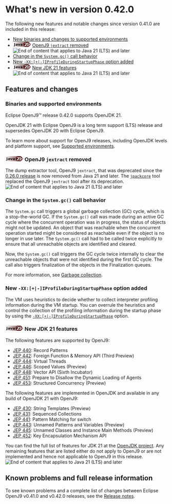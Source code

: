 <!--
* Copyright (c) 2017, 2023 IBM Corp. and others
*
* This program and the accompanying materials are made
* available under the terms of the Eclipse Public License 2.0
* which accompanies this distribution and is available at
* https://www.eclipse.org/legal/epl-2.0/ or the Apache
* License, Version 2.0 which accompanies this distribution and
* is available at https://www.apache.org/licenses/LICENSE-2.0.
*
* This Source Code may also be made available under the
* following Secondary Licenses when the conditions for such
* availability set forth in the Eclipse Public License, v. 2.0
* are satisfied: GNU General Public License, version 2 with
* the GNU Classpath Exception [1] and GNU General Public
* License, version 2 with the OpenJDK Assembly Exception [2].
*
* [1] https://www.gnu.org/software/classpath/license.html
* [2] https://openjdk.org/legal/assembly-exception.html
*
* SPDX-License-Identifier: EPL-2.0 OR Apache-2.0 OR GPL-2.0-only WITH Classpath-exception-2.0 OR GPL-2.0-only WITH OpenJDK-assembly-exception-1.0
-->

# What's new in version 0.42.0

The following new features and notable changes since version 0.41.0 are included in this release:

- [New binaries and changes to supported environments](#binaries-and-supported-environments)
- ![Start of content that applies to Java 21 (LTS) and later](cr/java21plus.png) [OpenJ9 `jextract` removed](#openj9-jextract-removed) ![End of content that applies to Java 21 (LTS) and later](cr/java_close_lts.png)
- [Change in the `System.gc()` call behavior](#change-in-the-systemgc-call-behavior)
- [New `-XX:[+|-]IProfileDuringStartupPhase` option added](#new-xx-iprofileduringstartupphase-option-added)
- ![Start of content that applies to Java 21 (LTS) and later](cr/java21plus.png) [New JDK 21 features](#new-jdk-21-features) ![End of content that applies to Java 21 (LTS) and later](cr/java_close_lts.png)

## Features and changes

### Binaries and supported environments

Eclipse OpenJ9&trade; release 0.42.0 supports OpenJDK 21.

OpenJDK 21 with Eclipse OpenJ9 is a long term support (LTS) release and supersedes OpenJDK 20 with Eclipse OpenJ9.

To learn more about support for OpenJ9 releases, including OpenJDK levels and platform support, see [Supported environments](openj9_support.md).

### ![Start of content that applies to Java 21 (LTS) and later](cr/java21plus.png) OpenJ9 `jextract` removed

The dump extractor tool, OpenJ9 `jextract`, that was deprecated since the [0.26.0 release](version0.26.md) is now removed from Java 21 and later. The [`jpackcore`](tool_jextract.md) tool replaced the OpenJ9 `jextract` tool after its deprecation. ![End of content that applies to Java 21 (LTS) and later](cr/java_close_lts.png)

### Change in the `System.gc()` call behavior

The `System.gc` call triggers a global garbage collection (GC) cycle, which is a stop-the-world GC. If the `System.gc()` call was made during an active GC cycle where the concurrent operation was in progress, the status of objects might not be updated. An object that was reachable when the concurrent operation started might be considered as reachable even if the object is no longer in use later. The `System.gc()` call had to be called twice explicitly to ensure that all unreachable objects are identified and cleared.

Now, the `System.gc()` call triggers the GC cycle twice internally to clear the unreachable objects that were not identified during the first GC cycle. The call also triggers finalization of the objects in the Finalization queues.

For more information, see [Garbage collection](gc_overview.md).

### New `-XX:[+|-]IProfileDuringStartupPhase` option added

The VM uses heuristics to decide whether to collect interpreter profiling information during the VM startup. You can overrule the heuristics and control the collection of the profiling information during the startup phase by using the [`-XX:[+|-]IProfileDuringStartupPhase`](xxiprofileduringstartupphase.md) option.

### ![Start of content that applies to Java 21 plus](cr/java21plus.png) New JDK 21 features

The following features are supported by OpenJ9:

- [JEP 440](https://openjdk.java.net/jeps/440): Record Patterns
- [JEP 442](https://openjdk.java.net/jeps/442): Foreign Function & Memory API (Third Preview)
- [JEP 444](https://openjdk.java.net/jeps/444): Virtual Threads
- [JEP 446](https://openjdk.java.net/jeps/446): Scoped Values (Preview)
- [JEP 448](https://openjdk.java.net/jeps/448): Vector API (Sixth Incubator)
- [JEP 451](https://openjdk.java.net/jeps/451): Prepare to Disallow the Dynamic Loading of Agents
- [JEP 453](https://openjdk.java.net/jeps/453): Structured Concurrency (Preview)


The following features are implemented in OpenJDK and available in any build of OpenJDK 21 with OpenJ9:

- [JEP 430](https://openjdk.java.net/jeps/430): String Templates (Preview)
- [JEP 431](https://openjdk.java.net/jeps/431): Sequenced Collections
- [JEP 441](https://openjdk.java.net/jeps/441): Pattern Matching for switch
- [JEP 443](https://openjdk.java.net/jeps/443): Unnamed Patterns and Variables (Preview)
- [JEP 445](https://openjdk.java.net/jeps/445): Unnamed Classes and Instance Main Methods (Preview)
- [JEP 452](https://openjdk.java.net/jeps/452): Key Encapsulation Mechanism API


You can find the full list of features for JDK 21 at the [OpenJDK project](http://openjdk.java.net/projects/jdk/21/).
Any remaining features that are listed either do not apply to OpenJ9 or are not implemented and hence not applicable to OpenJ9 in this release. ![End of content that applies to Java 21 (LTS) and later](cr/java_close_lts.png)

## Known problems and full release information

To see known problems and a complete list of changes between Eclipse OpenJ9 v0.41.0 and v0.42.0 releases, see the [Release notes](https://github.com/eclipse-openj9/openj9/blob/master/doc/release-notes/0.42/0.42.md).

<!-- ==== END OF TOPIC ==== version0.42.md ==== -->
